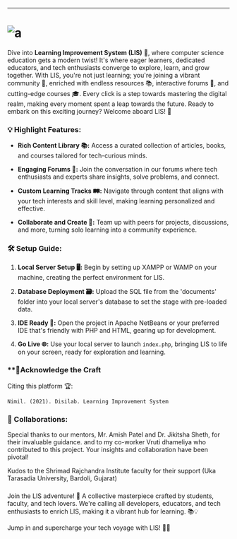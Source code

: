 ---
# ![a](https://github.com/NimilRl/Disilab/assets/90232167/2b40e358-4121-4766-8d2a-ea864720bb70)


Dive into **Learning Improvement System (LIS)** 🌟, where computer science education gets a modern twist! It's where eager learners, dedicated educators, and tech enthusiasts converge to explore, learn, and grow together. With LIS, you're not just learning; you're joining a vibrant community 🤝, enriched with endless resources 📚, interactive forums 💬, and cutting-edge courses 🎓. Every click is a step towards mastering the digital realm, making every moment spent a leap towards the future. Ready to embark on this exciting journey? Welcome aboard LIS! 🚀

### **💡 Highlight Features:**

- **Rich Content Library 📚:** Access a curated collection of articles, books, and courses tailored for tech-curious minds.

- **Engaging Forums 💬:** Join the conversation in our forums where tech enthusiasts and experts share insights, solve problems, and connect.
- **Custom Learning Tracks 🛤️:** Navigate through content that aligns with your tech interests and skill level, making learning personalized and effective.
- **Collaborate and Create 🤝:** Team up with peers for projects, discussions, and more, turning solo learning into a community experience.

### **🛠️ Setup Guide:**
1. **Local Server Setup 🖥️:** Begin by setting up XAMPP or WAMP on your machine, creating the perfect environment for LIS.

2. **Database Deployment 🗃️:** Upload the SQL file from the 'documents' folder into your local server's database to set the stage with pre-loaded data.

3. **IDE Ready 📝:** Open the project in Apache NetBeans or your preferred IDE that's friendly with PHP and HTML, gearing up for development.

4. **Go Live 🌐:** Use your local server to launch `index.php`, bringing LIS to life on your screen, ready for exploration and learning.

### **🌟Acknowledge the Craft

Citing this platform 🏆:
```
Nimil. (2021). Disilab. Learning Improvement System
```

### **🤝 Collaborations:**
Special thanks to our mentors, Mr. Amish Patel and Dr. Jikitsha Sheth, for their invaluable guidance. and to my co-worker Vruti dhameliya who contributed to this project. Your insights and collaboration have been pivotal!

Kudos to the Shrimad Rajchandra Institute faculty for their support
(Uka Tarasadia University, Bardoli, Gujarat)

###

Join the LIS adventure! 🌟 A collective masterpiece crafted by students, faculty, and tech lovers. We're calling all developers, educators, and tech enthusiasts to enrich LIS, making it a vibrant hub for learning. 📚💡

Jump in and supercharge your tech voyage with LIS! 🚀✨
